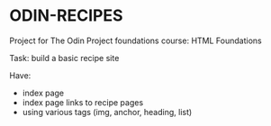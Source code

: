 # ODIN-RECIPES

Project for The Odin Project foundations course: HTML Foundations  

Task: build a basic recipe site  

Have:  
- index page
- index page links to recipe pages
- using various tags (img, anchor, heading, list)  